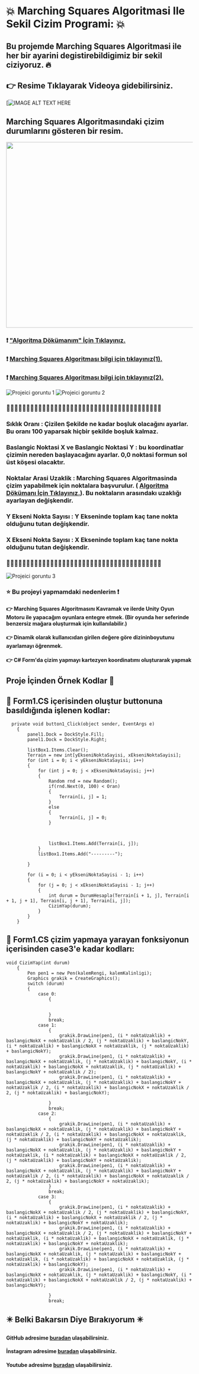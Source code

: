 # :collision: Marching Squares Algoritmasi Ile Sekil Cizim Programi: :collision:


## Bu projemde Marching Squares Algoritmasi ile her bir ayarini degistirebildigimiz bir sekil ciziyoruz. :fire:

## :point_right: Resime Tıklayarak Videoya gidebilirsiniz.
[![IMAGE ALT TEXT HERE](https://github.com/FurcanY/HyperCasual-ShopSystem/assets/114299899/09906c54-ee53-4ab4-9384-0c05e38705d0)
## Marching Squares Algoritmasındaki çizim durumlarını gösteren bir resim.
<img src="https://github.com/FurcanY/HyperCasual-ShopSystem/assets/114299899/03cfb93a-fd64-4a29-b966-213b006ea8fc"  width="720" height="500"  />




### :exclamation: ["Algoritma Dökümanım" İçin Tıklayınız.](https://github.com/FurcanY/MarchingSquares/blob/master/MarchingSquares/MarchingSquares/Document/MarchingSquaresAlgoritmasi.pdf)
### :exclamation: [Marching Squares Algoritması bilgi için tıklayınız(1).](https://www.baeldung.com/cs/marching-squares)
### :exclamation: [Marching Squares Algoritması bilgi için tıklayınız(2).](https://urbanspr1nter.github.io/marchingsquares/)


![Projeici goruntu 1](https://github.com/FurcanY/HyperCasual-ShopSystem/assets/114299899/2c15d14d-6036-47ac-9d94-d2f4ab489941)
![Projeici goruntu 2](https://github.com/FurcanY/HyperCasual-ShopSystem/assets/114299899/2082b46f-c6f1-40d3-b9ea-6111be754011)

### :star2::star2::star2::star2::star2::star2::star2::star2::star2::star2::star2::star2::star2::star2::star2::star2::star2::star2::star2::star2::star2::star2::star2::star2::star2::star2::star2::star2::star2::star2::star2::star2::star2::star2::star2::star2::star2::star2::star2:
### Sıklık Oranı : Çizilen Şekilde ne kadar boşluk olacağını ayarlar. Bu oranı 100 yaparsak hiçbir şekilde boşluk kalmaz.
### Baslangic Noktasi X ve Baslangic Noktasi Y : bu koordinatlar çizimin nereden başlayacağını ayarlar. 0,0 noktasi formun sol üst köşesi olacaktır.
### Noktalar Arasi Uzaklik : Marching Squares Algoritmasinda çizim yapabilmek için noktalara başvurulur. ( [Algoritma Dökümanı İçin Tıklayınız.](https://github.com/FurcanY/MarchingSquares/blob/master/MarchingSquares/MarchingSquares/Document/MarchingSquaresAlgoritmasi.pdf)). Bu noktaların arasındakı uzaklığı ayarlayan değişkendir.
### Y Ekseni Nokta Sayısı : Y Ekseninde toplam kaç tane nokta olduğunu tutan değişkendir.
### X Ekseni Nokta Sayısı : X Ekseninde toplam kaç tane nokta olduğunu tutan değişkendir.
### :star2::star2::star2::star2::star2::star2::star2::star2::star2::star2::star2::star2::star2::star2::star2::star2::star2::star2::star2::star2::star2::star2::star2::star2::star2::star2::star2::star2::star2::star2::star2::star2::star2::star2::star2::star2::star2::star2::star2:

![Projeici goruntu 3](https://github.com/FurcanY/HyperCasual-ShopSystem/assets/114299899/08567fb9-746c-4fd3-a82f-b75e5b8a15e2)



### :star: Bu projeyi yapmamdaki nedenlerim :exclamation:
#### :point_right: Marching Squares Algoritmasını Kavramak ve ilerde Unity Oyun Motoru ile yapacağım oyunlara entegre etmek. (Bir oyunda her seferinde benzersiz mağara oluşturmak için kullanılabilir.)
#### :point_right: Dinamik olarak kullanıcıdan girilen değere göre dizininboyutunu ayarlamayı öğrenmek.
#### :point_right: C# Form'da çizim yapmayı kartezyen koordinatımı oluşturarak yapmak


## Proje İçinden Örnek Kodlar 💾

## :dash: Form1.CS içerisinden oluştur buttonuna basıldığında işlenen kodlar:
      private void button1_Click(object sender, EventArgs e)
        {
            panel1.Dock = DockStyle.Fill;
            panel1.Dock = DockStyle.Right;

            listBox1.Items.Clear();
            Terrain = new int[yEkseniNoktaSayisi, xEkseniNoktaSayisi];
            for (int i = 0; i < yEkseniNoktaSayisi; i++)
            {
                for (int j = 0; j < xEkseniNoktaSayisi; j++)
                {
                    Random rnd = new Random();
                    if(rnd.Next(0, 100) < Oran)
                    {
                        Terrain[i, j] = 1;
                    }
                    else
                    {
                        Terrain[i, j] = 0;
                    }
                    


                    listBox1.Items.Add(Terrain[i, j]);
                }
                listBox1.Items.Add("---------");

            }

            for (i = 0; i < yEkseniNoktaSayisi - 1; i++)
            {
                for (j = 0; j < xEkseniNoktaSayisi - 1; j++)
                {
                    int durum = DurumHesapla(Terrain[i + 1, j], Terrain[i + 1, j + 1], Terrain[i, j + 1], Terrain[i, j]);
                    CizimYap(durum);
                }
            }
        }
## :dash: Form1.CS çizim yapmaya yarayan fonksiyonun içerisinden case3'e kadar kodları:

    void CizimYap(int durum)
        {
            Pen pen1 = new Pen(kalemRengi, kalemKalinligi);
            Graphics grakik = CreateGraphics();
            switch (durum)
            {
                case 0:
                    {


                    }
                    break;
                case 1:
                    {
                        grakik.DrawLine(pen1, (i * noktaUzaklik) + baslangicNokX + noktaUzaklik / 2, (j * noktaUzaklik) + baslangicNokY, (i * noktaUzaklik) + baslangicNokX + noktaUzaklik, (j * noktaUzaklik) + baslangicNokY);
                        grakik.DrawLine(pen1, (i * noktaUzaklik) + baslangicNokX + noktaUzaklik, (j * noktaUzaklik) + baslangicNokY, (i * noktaUzaklik) + baslangicNokX + noktaUzaklik, (j * noktaUzaklik) + baslangicNokY + noktaUzaklik / 2);
                        grakik.DrawLine(pen1, (i * noktaUzaklik) + baslangicNokX + noktaUzaklik, (j * noktaUzaklik) + baslangicNokY + noktaUzaklik / 2, (i * noktaUzaklik) + baslangicNokX + noktaUzaklik / 2, (j * noktaUzaklik) + baslangicNokY);

                    }
                    break;
                case 2:
                    {
                        grakik.DrawLine(pen1, (i * noktaUzaklik) + baslangicNokX + noktaUzaklik, (j * noktaUzaklik) + baslangicNokY + noktaUzaklik / 2, (i * noktaUzaklik) + baslangicNokX + noktaUzaklik, (j * noktaUzaklik) + baslangicNokY + noktaUzaklik);
                        grakik.DrawLine(pen1, (i * noktaUzaklik) + baslangicNokX + noktaUzaklik, (j * noktaUzaklik) + baslangicNokY + noktaUzaklik, (i * noktaUzaklik) + baslangicNokX + noktaUzaklik / 2, (j * noktaUzaklik) + baslangicNokY + noktaUzaklik);
                        grakik.DrawLine(pen1, (i * noktaUzaklik) + baslangicNokX + noktaUzaklik, (j * noktaUzaklik) + baslangicNokY + noktaUzaklik / 2, (i * noktaUzaklik) + baslangicNokX + noktaUzaklik / 2, (j * noktaUzaklik) + baslangicNokY + noktaUzaklik);
                    }
                    break;
                case 3:
                    {
                        grakik.DrawLine(pen1, (i * noktaUzaklik) + baslangicNokX + noktaUzaklik / 2, (j * noktaUzaklik) + baslangicNokY, (i * noktaUzaklik) + baslangicNokX + noktaUzaklik / 2, (j * noktaUzaklik) + baslangicNokY + noktaUzaklik);
                        grakik.DrawLine(pen1, (i * noktaUzaklik) + baslangicNokX + noktaUzaklik / 2, (j * noktaUzaklik) + baslangicNokY + noktaUzaklik, (i * noktaUzaklik) + baslangicNokX + noktaUzaklik, (j * noktaUzaklik) + baslangicNokY + noktaUzaklik);
                        grakik.DrawLine(pen1, (i * noktaUzaklik) + baslangicNokX + noktaUzaklik, (j * noktaUzaklik) + baslangicNokY + noktaUzaklik, (i * noktaUzaklik) + baslangicNokX + noktaUzaklik, (j * noktaUzaklik) + baslangicNokY);
                        grakik.DrawLine(pen1, (i * noktaUzaklik) + baslangicNokX + noktaUzaklik, (j * noktaUzaklik) + baslangicNokY, (i * noktaUzaklik) + baslangicNokX + noktaUzaklik / 2, (j * noktaUzaklik) + baslangicNokY);

                    }
                    break;
                
        
        
   ## ✴️ Belki Bakarsın Diye Bırakıyorum ✴️
   ####  GitHub adresime [buradan](https://github.com/FurcanY) ulaşabilirsiniz.
   ####  İnstagram adresime [buradan](https://www.instagram.com/y.furcan/) ulaşabilirsiniz.
   ####  Youtube adresime [buradan](https://www.youtube.com/channel/UCQRXjt0lg2jCnp2NqOAO2Ig) ulaşabilirsiniz.
